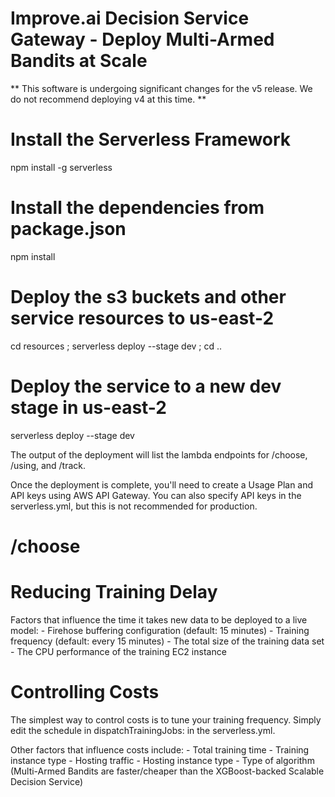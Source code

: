# Improve.ai Decision Service Gateway - Deploy Multi-Armed Bandits at Scale

** This software is undergoing significant changes for the v5 release.  We do not recommend deploying v4 at this time. **

# Install the Serverless Framework
npm install -g serverless

# Install the dependencies from package.json
npm install 

# Deploy the s3 buckets and other service resources to us-east-2
cd resources ; serverless deploy --stage dev ; cd ..

# Deploy the service to a new dev stage in us-east-2
serverless deploy --stage dev

The output of the deployment will list the lambda endpoints for /choose, /using, and /track.

Once the deployment is complete, you'll need to create a Usage Plan and API keys using AWS API Gateway.  You can also specify API keys in the serverless.yml, but this is not recommended for production.

# /choose

# Reducing Training Delay
Factors that influence the time it takes new data to be deployed to a live model:
    - Firehose buffering configuration (default: 15 minutes)
    - Training frequency (default: every 15 minutes)
    - The total size of the training data set
    - The CPU performance of the training EC2 instance

# Controlling Costs
The simplest way to control costs is to tune your training frequency.  Simply edit the schedule in dispatchTrainingJobs: in the serverless.yml.

Other factors that influence costs include:
    - Total training time
    - Training instance type
    - Hosting traffic
    - Hosting instance type
    - Type of algorithm (Multi-Armed Bandits are faster/cheaper than the XGBoost-backed Scalable Decision Service)
